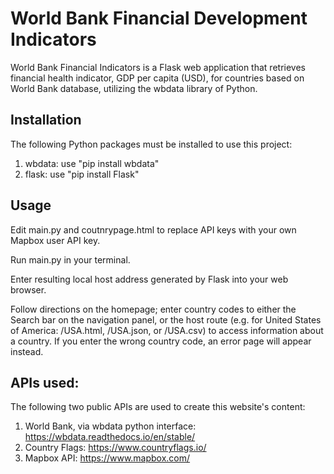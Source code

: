 # World Bank Financial Development Indicators

World Bank Financial Indicators is a Flask web application that retrieves financial health indicator, GDP per capita (USD), for countries based on World Bank database, utilizing the wbdata library of Python.

## Installation

The following Python packages must be installed to use this project:
1. wbdata: use "pip install wbdata"
2. flask: use "pip install Flask"

## Usage

Edit main.py and coutnrypage.html to replace API keys with your own Mapbox user API key.

Run main.py in your terminal.

Enter resulting local host address generated by Flask into your web browser. 

Follow directions on the homepage; enter country codes to either the Search bar on the navigation panel, or the host route (e.g. for United States of America: /USA.html, /USA.json, or /USA.csv) to access information about a country. If you enter the wrong country code, an error page will appear instead.

## APIs used:

The following two public APIs are used to create this website's content:
1. World Bank, via wbdata python interface: https://wbdata.readthedocs.io/en/stable/
2. Country Flags: https://www.countryflags.io/
3. Mapbox API: https://www.mapbox.com/
